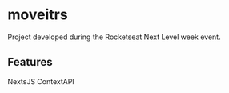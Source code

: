 # moveitrs
Project developed during the Rocketseat Next Level week event.

## Features
NextsJS
ContextAPI



